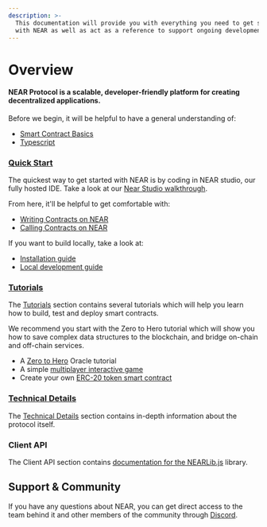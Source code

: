 ```yaml
---
description: >-
  This documentation will provide you with everything you need to get started
  with NEAR as well as act as a reference to support ongoing development.
---
```


# Overview

#### NEAR Protocol is a scalable, developer-friendly platform for creating decentralized applications.

Before we begin, it will be helpful to have a general understanding of:

* [Smart Contract Basics](prerequisites/the_basics.md)
* [Typescript](prerequisites/language-typescript.md)

### [Quick Start](working-smart-contracts/)

The quickest way to get started with NEAR is by coding in NEAR studio, our fully hosted IDE. Take a look at our [Near Studio walkthrough](quick-start/near-studio-ide-intro.md).

From here, it'll be helpful to get comfortable with:

* [Writing Contracts on NEAR](working-smart-contracts/writing-contracts.md)
* [Calling Contracts on NEAR](working-smart-contracts/calling-contracts.md)

If you want to build locally, take a look at:

* [Installation guide](quick-start/installation.md)
* [Local development guide](quick-start/developing-locally.md)

### [Tutorials](tutorials/)

The [Tutorials](tutorials/) section contains several tutorials which will help you learn how to build, test and deploy smart contracts. 

We recommend you start with the Zero to Hero tutorial which will show you how to save complex data structures to the blockchain, and bridge on-chain and off-chain services.

* A [Zero to Hero](tutorials/zero-to-hero.md) Oracle tutorial
* A simple [multiplayer interactive game](tutorials/multiplayergame.md)
* Create your own [ERC-20 token smart contract](tutorials/token.md)

### [Technical Details](details/)

The [Technical Details](details/) section contains in-depth information about the protocol itself.

### Client API

The Client API section contains [documentation for the NEARLib.js](https://github.com/pndpo/docs/tree/105a69144f3b2860f28aa416ddfb14bf57cc0ef7/lib/js/README.md) library.

## Support & Community

If you have any questions about NEAR, you can get direct access to the team behind it and other members of the community through [Discord](http://near.chat).

